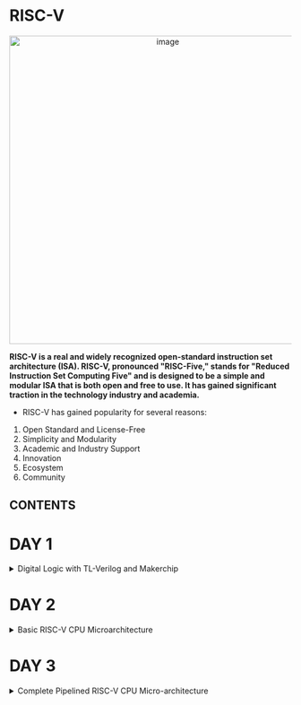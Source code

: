 # RISC-V
<p align="center">
<img width="550" alt="image" src="https://github.com/vandhana01/RISC-V/assets/142392052/da7f9740-ce99-4cae-88a1-3e8e1df4ef0d">
</p>

**RISC-V is a real and widely recognized open-standard instruction set architecture (ISA). RISC-V, pronounced "RISC-Five," stands for "Reduced Instruction Set Computing Five" and is designed to be a simple and modular ISA that is both open and free to use. It has gained significant traction in the technology industry and academia.**

- RISC-V has gained popularity for several reasons:
1. Open Standard and License-Free
2. Simplicity and Modularity
3. Academic and Industry Support
4. Innovation
5. Ecosystem
6. Community
   
## CONTENTS
# DAY 1
<details>
<summary> Digital Logic with TL-Verilog and Makerchip </summary>
<br>
	
[](https://github.com/RISC-V#links-for-easy-navigaton)
  
- [Combinational Logic in TL-Verilog using Makerchip](#combinational-logic-in-tl-verilog-using-makerchip)
- [Sequential Logic](#sequential-logic)
- [Pipelined Logic](#pipelined-logic)
- [Validity](#validity)

# Combinational Logic in TL-Verilog using Makerchip
- Combinational logic refers to a type of digital logic circuit in which the output is solely determined by the current input values, without considering any past states or inputs.
- There is no memory or feedback involved in combinational logic, which means that the output changes immediately in response to changes in the input.
## Logic Gates
- Logic gates are fundamental building blocks of digital circuits that perform logical operations on one or more binary inputs to produce a single binary output. They are used to process and manipulate binary data (0s and 1s) in various ways. 
- These logic gates can be combined in various ways to create more complex logic functions and circuits.
  
![image](https://github.com/vandhana01/RISC-V/assets/142392052/283589dc-f780-4f8e-8eae-f05dc2076008)

## Boolean Operation
- Boolean operations are fundamental operations in Boolean algebra
- Boolean operations, such as AND, OR, and NOT, are fundamental in binary logic. AND returns 1 when both inputs are 1, OR returns 1 if at least one input is 1, and NOT inverts the input. These operations underpin digital circuit design and computer logic.

![image](https://github.com/vandhana01/RISC-V/assets/142392052/91afdc68-ed2c-491a-973d-422b6715c071)

3. **Basic Mux Implementation**
- A digital logic circuit that selects one of several input data lines and forwards it to a single output line.
- The selection is based on a set of control signals.

![image](https://github.com/vandhana01/RISC-V/assets/142392052/2a2ca5db-5fa4-4020-92ed-830f8cd79e7e)

## Chaining Ternary Operator
- Chaining ternary operators in programming is a way to create more complex conditional expressions by nesting multiple ternary (conditional) operators within each other. 

![image](https://github.com/vandhana01/RISC-V/assets/142392052/076c3497-4dbe-4a0f-aac9-e2399c44f21a)


## Makerchip Platform 
- Makerchip is an online platform that provides a user-friendly interface for designing and simulating digital circuits using TL-Verilog.
  + Go to http://makerchip.com/
  + Click `IDE`
  + Open `Tutorials` then `Validity Tutorial`
  + Click `Load Pythogorean Example`
  + Split planes and move tabs.
  + Zoom/pan in Diagram with mouse wheel and drag.
  + Zoom waveform with `Zoom In` button.
  + Click `$bb_sq` in waveform to highlight in the diagram.

![image](https://github.com/vandhana01/RISC-V/assets/142392052/0a295d46-5945-4bcf-b16c-de0418ddae8f)


1. **Inverter**
+ Open `Examples`(under `Tutorials`).
+ Load `Makerchip Default Template`.
+ Make an inverter.
+ On line 16, in place of `//..` , type `$out = ! $in1;` (preserve 3-space indentation, no tabs).
+ Compile (`E` menu).

![image](https://github.com/vandhana01/RISC-V/assets/142392052/068ee05b-0cb0-46ac-b6ab-88b4354cb5af)

 - There was no need to declare $out and $in1 unlike verilog, and no need to assign $in1.
 - Random stimulus is generated and a warning is produced.

2. **OR**
+  On line 16, in place of `//..` , type
  ```v
  $out = $in1 | $in2;
  ```

![image](https://github.com/vandhana01/RISC-V/assets/142392052/159e4176-34b2-4217-a771-c35ef42e80fa)

3. **Vectors**
+ Arithmetic operations operate on vectors as binary numbers.
+  On line 16, in place of `//..` , type

 ```v
  $out[4:0] = $in1[3:0] + $in2[3:0];
```
![image](https://github.com/vandhana01/RISC-V/assets/142392052/96107845-b4b8-4a6a-b9ad-5ebcdd59561f)


4. **MUX**
+ ```v
  $out = $sel ? $in1 : $in2;
  ```
![image](https://github.com/vandhana01/RISC-V/assets/142392052/338445d9-0c35-4a1b-8f24-91e143c7e046)

+ Modified the mux to operate on vectors.
   - ```v
     $out[7:0] = $sel ? $in1[7:0] : $in2[7:0];
     ```
![image](https://github.com/vandhana01/RISC-V/assets/142392052/7eb4aa97-6171-4099-b933-ca5a574c7d40)


5. **Combinational Calculator**

<p align="center">
  <img width="308" alt="image" src="https://github.com/vandhana01/RISC-V/assets/142392052/1a8fc0c9-352c-42a4-b5ca-d6861fbc1adc">
</p>
<p align="center">
</p>


```v
$reset = *reset;
$val1[31:0] = $rand1[3:0];
$val2[31:0] = $rand2[3:0];
$sum[31:0] = $val1[31:0] + $val2[31:0];
$diff[31:0] = $val1[31:0] - $val2[31:0];
$prod[31:0] = $val1[31:0] * $val2[31:0];
$quot[31:0] = $val1[31:0] / $val2[31:0];
$out[31:0] = $op[1] ? ($op[0] ? $quot : $prod)
                    : ($op[0] ? $diff : $sum);
```

![image](https://github.com/vandhana01/RISC-V/assets/142392052/9a675c81-13dd-45cc-84b7-2069081030ce)

# Sequential Logic
- Sequential logic, also known as clocked or state-based logic, is a fundamental concept in digital electronics and digital design.
- It refers to the type of digital logic in which the output depends not only on the current input but also on the past behavior of the system.

![image](https://github.com/vandhana01/RISC-V/assets/142392052/8e4e6028-d942-4613-b3c6-db29d24479cb)

- Combinational logic performs immediate data processing and decision-making, while sequential logic elements introduce memory and sequencing capabilities, making it possible to control the flow of data and manage system states.

<p align="center">
  <img width="300" alt="image" src="https://github.com/vandhana01/RISC-V/assets/142392052/48f4c6eb-0ca9-4a21-a80a-73938c89e992">
</p>
<p align="center">
</p>    

## Labs 
1. **Fibonacci Series-Reset**


<p align="center">
<img width="300" alt="image" src="https://github.com/vandhana01/RISC-V/assets/142392052/dac0b3e8-41b6-41d5-bda1-5c821270ec43">
</p>
<p align="center">
</p>

- ```v
  $num[31:0] = $reset ? 1 : (>>1$num + >>2$num);
  ```

![image](https://github.com/vandhana01/RISC-V/assets/142392052/ca8d08e8-ff67-4686-bc20-1ce0922c284c)


2. **Counter**

<p align="center">
<img width="300" alt="image" src="https://github.com/vandhana01/RISC-V/assets/142392052/1558abb4-8d69-4d2f-8242-1dec30b02913">
</p>
<p align="center">
</p>

- ```v
     $cnt[31:0] = $reset ? 0 : (1 + >>1$cnt);
  ```

![image](https://github.com/vandhana01/RISC-V/assets/142392052/0fad340b-865e-41fd-894a-79a492777ea4)


3. **Sequential Calculator**

<p align="center">
<img width="300" alt="image" src="https://github.com/vandhana01/RISC-V/assets/142392052/27efedaa-669a-47f2-8e3d-1eda8cb671ad">
</p>
<p align="center">
</p>

- ```v
   $reset = *reset;
   $val2[31:0] = $rand2[3:0]; 
   $val1[31:0] = >>1$out[31:0];
   $sum[31:0] = $val1[31:0] + $val2[31:0];
   $diff[31:0] = $val1[31:0] - $val2[31:0];
   $prod[31:0] = $val1[31:0] * $val2[31:0];
   $quot[31:0] = $val1[31:0] / $val2[31:0];
   $out[31:0] = $reset ? 32'b0 :
                ($op[1] ? ($op[0] ? $quot : $prod)
                        : ($op[0]? $diff : $sum));
  ```

![image](https://github.com/vandhana01/RISC-V/assets/142392052/e75c3b06-a5c6-4a7e-bbde-dd7eaaa23145)

# Pipelined Logic
- It involves breaking down a complex operation into a series of stages, with each stage executed in parallel. The result is improved throughput, as new data can enter the pipeline before the previous data exits.
  
![image](https://github.com/vandhana01/RISC-V/assets/142392052/0c7d9eac-37a3-4da8-bdbf-1a8caa0bc5cd)

- TL Verilog gives us the ability to model this in what we called as timing abstract representation.
  
![image](https://github.com/vandhana01/RISC-V/assets/142392052/24f5d2e1-2165-465e-a910-cdb9e27b05a9)

- **system verilog vs TL-verilog**
- SystemVerilog is a comprehensive and mature language used for both design and verification in the semiconductor industry.
- TL-Verilog, on the other hand, is a more recent language that simplifies digital design by providing a high-level abstraction and is well-suited for designing high-performance accelerators and dataflow-style designs.

![image](https://github.com/vandhana01/RISC-V/assets/142392052/898f9d69-f613-4eef-b456-228532d7d329)

- **Retiming**

![image](https://github.com/vandhana01/RISC-V/assets/142392052/a96eb72b-20eb-4971-947e-46cffe2dc37b)

- Retiming in SystemVerilog is very bug-prone!!!
1. Without Pipeline
   
![image](https://github.com/vandhana01/RISC-V/assets/142392052/6d265660-d568-417f-84b0-7b309f47d4d4)

2. With Pipeline

![image](https://github.com/vandhana01/RISC-V/assets/142392052/a3655aca-182c-488b-8d3f-ba99a660ca05)

_ **Identifiers and Types**

![image](https://github.com/vandhana01/RISC-V/assets/142392052/f40d9b84-6297-458b-89ee-2f413d46eb7e)

## Labs
- Example
![image](https://github.com/vandhana01/RISC-V/assets/142392052/16f1f346-9571-4889-a600-0959a6083f2a)

- **Counter and Calculator in pipeline**
- Put Counter and Calculator in stage @1 in pipeline

![image](https://github.com/vandhana01/RISC-V/assets/142392052/48964ff9-bd31-4192-a65b-8cdd99a0586b)

- The $reset = *reset expression should be moved under the pipeline and pipestage as well
- ``v
|calc
      @0
         $reset = *reset;
      @1
         $val2[31:0] = $rand2[3:0];
         $val1[31:0] = (>>1$out[31:0]);
         $sum[31:0] = $val1[31:0] + $val2[31:0];
         $diff[31:0] = $val1[31:0] - $val2[31:0];
         $prod[31:0] = $val1[31:0] * $val2[31:0];
         $quot[31:0] = $val1[31:0] / $val2[31:0];
         $out[31:0] = $reset ? 32'b0 :
                      ($op[1] ? ($op[0] ? $quot : $prod)
                              : ($op[0]? $diff : $sum));
         $cnt[31:0] = $reset ? 0 : (1 + >>1$cnt);
``

![image](https://github.com/vandhana01/RISC-V/assets/142392052/0a9ff7be-def7-46dc-825a-53b0d6b69276)

![image](https://github.com/vandhana01/RISC-V/assets/142392052/bce00593-28e8-41ae-9e88-0fe53a8bc762)

- **2-Cycle Calculator**
- At high frequency, we might need to calculate every other cycle.
1. Change alignment of $out (to calculate every other cycle).
2. Change counter to single-bit (to indicate every other cycle).
3. Connect $valid (to clear alternate outputs).
4. Retime mux to @2 (to ease timing; no functional change).
5. Verify behavior in waveform. 

![image](https://github.com/vandhana01/RISC-V/assets/142392052/dd3e26ca-94a4-4c01-827d-65baa2b1ca37)

 - ``v
   |calc 
      @0
         $reset = *reset;
      @1  
         $val1[31:0] = (>>2$out[31:0]);
         $val2[31:0] = $rand2[3:0];
         $sum[31:0] = $val1[31:0] + $val2[31:0];
         $diff[31:0] = $val1[31:0] - $val2[31:0];
         $prod[31:0] = $val1[31:0] * $val2[31:0];
         $quot[31:0] = $val1[31:0] / $val2[31:0];
         $cnt[0] = $reset ? 0 : (1 + >>1$cnt);
      @2
         $valid[0] = $cnt;
         $rst = ~$valid[0] || $reset;
         $out[31:0] = $rst ? 32'b0 :
                      ($op[1] ? ($op[0] ? $quot : $prod)
                              : ($op[0]? $diff : $sum));
   
``
![image](https://github.com/vandhana01/RISC-V/assets/142392052/0e186445-4f86-4163-b789-45e74b608780)

![image](https://github.com/vandhana01/RISC-V/assets/142392052/fcfd3bbe-0fa0-4cb7-bd08-4680ebc22d74)

# Validity
- Validity provides:
  - Easier debug
  - Cleaner design
  - Better error checking
  - Automated clock gating
- **CLOCK GATING**
- Motivation:
  - Clock signals are distributed to EVERY flip-flop.
  - Clocks toggle twice per cycle.
  - This consumes power.
- Clock gating avoids toggling clock signals.
- TL-Verilog can produce fine-grained gating (or enables).

![image](https://github.com/vandhana01/RISC-V/assets/142392052/534d1f0e-6194-425f-9559-52de4c345d17)

## Labs
1. **Distance accumulator**

- ``v
|calc
      @1
         $reset = *reset;
      ?$valid
         @1
            $aa_sq[31:0] = $aa[3:0] ** 2;
            $bb_sq[31:0] = $bb[3:0] ** 2;
         @2
            $cc_sq[31:0] = $aa_sq + $bb_sq;
         @3
            $cc[31:0] = sqrt($cc_sq);
      @4
         $tot_dist[63:0] = 
                   $reset ? '0 :
                   $valid ? >>1$tot_dist + $cc :
                            >>1$tot_dist;
``

![image](https://github.com/vandhana01/RISC-V/assets/142392052/e430b637-57c9-4a7d-b3f7-8f51571aa585)

2. **2-Cycle Calculator with Validity** 
- ``v
  |calc
      @0
         $reset = *reset;
      @1
         $valid = $reset ? 1'b0 : >>1$valid + 1'b1;
         $val2[31:0] = $rand2[3:0];
         $val1[31:0] = >>2$out;
         $reset_or_valid = $valid || $reset;
      ?$reset_or_valid
         @1
            $sum[31:0] = $val1[31:0] + $val2[31:0];
            $diff[31:0] = $val1[31:0] - $val2[31:0];
            $prod[31:0] = $val1[31:0] * $val2[31:0];
            $quot[31:0] = $val1[31:0] / $val2[31:0];
         @2 
            $out[31:0] = $reset ? 32'b0 : 
                        ($op[1:0] == 2'b00) ? $sum :
                        ($op[1:0] == 2'b01) ? $diff :
                        ($op[1:0] == 2'b10) ? $prod : $quot;
``

![image](https://github.com/vandhana01/RISC-V/assets/142392052/b743f93d-d1fa-4657-9fc3-5dac49407f27)

![image](https://github.com/vandhana01/RISC-V/assets/142392052/898c7c6a-9023-4c8a-ac0d-4628f545113c)

3. **Calculator with Single-Value Memory**
- Calculators support “mem” and “recall”, to remember and recall a value
- ``v
   |calc
      @0
         $reset = *reset;
      @1
         $valid = $reset ? 1'b0 : >>1$valid + 1'b1;
         $val2[31:0] = $rand2[3:0];
         $val1[31:0] = >>2$out;
         $reset_or_valid = $valid || $reset;
      ?$reset_or_valid
         @1
            $sum[31:0] = $val1[31:0] + $val2[31:0];
            $diff[31:0] = $val1[31:0] - $val2[31:0];
            $prod[31:0] = $val1[31:0] * $val2[31:0];
            $quot[31:0] = $val1[31:0] / $val2[31:0];
         @2 
            $mem[31:0] = $reset ? 32'b0 : 
                         ($op[2:0] == 3'b101) ? $val1 :
                                              >>2$mem;
            $out[31:0] = $reset ? 32'b0 : 
                        ($op[2:0] == 3'b000) ? $sum :
                        ($op[2:0] == 3'b001) ? $diff :
                        ($op[2:0] == 3'b010) ? $prod : 
                        ($op[2:0] == 3'b011) ? $quot : 
                        ($op[2:0] == 3'b100) ? >>2$mem : >>2$out;

``

![image](https://github.com/vandhana01/RISC-V/assets/142392052/c4f367ec-3742-40c4-8431-c49e05779222)

![image](https://github.com/vandhana01/RISC-V/assets/142392052/b6ae65e8-adc7-4604-b2c7-939b8f2e8223)


</details>

# DAY 2
<details>
<summary> Basic RISC-V CPU Microarchitecture </summary>
<br>
	
[](https://github.com/RISC-V#links-for-easy-navigaton)

+ [Introduction](#introduction)
+ [Fetch and Decode](#fetch-and-decode)
+ [RISC-V Control Logic](#risc-v-control-logic)

</details>

# DAY 3
<details>
<summary> Complete Pipelined RISC-V CPU Micro-architecture </summary>
<br>
	
[](https://github.com/RISC-V#links-for-easy-navigaton)

+ [Pipelining the CPU](#pipelining-the-cpu)
+ [Solutions to Pipeline Hazards](#solutions-to-pipeline-hazards)
+ [Load/Store Instructions and Completing RISC-V CPU](#load/store-instructions-and-completing-risc-v-cpu)

</details>


